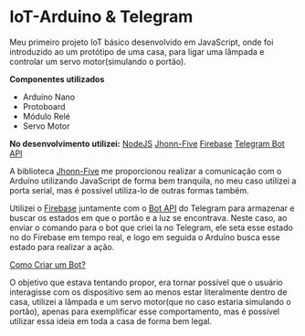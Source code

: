 # IoT-Arduino & Telegram



Meu primeiro projeto IoT básico desenvolvido em JavaScript, onde foi introduzido ao um protótipo de uma casa, para ligar uma lâmpada e controlar um servo motor(simulando o portão). 

**Componentes utilizados**
 - Arduíno Nano
 - Protoboard
 - Módulo Relé
 - Servo Motor

**No desenvolvimento utilizei:**
 [NodeJS](https://nodejs.org/en/)
 [Jhonn-Five](http://johnny-five.io/)
 [Firebase](https://firebase.google.com/)
[Telegram Bot API](https://core.telegram.org/bots/api)

A biblioteca [Jhonn-Five](http://johnny-five.io/) me proporcionou realizar a comunicação com o Arduíno utilizando JavaScript de forma bem tranquila, no meu caso utilizei a porta serial, mas é possível utiliza-lo de outras formas também.

Utilizei o [Firebase](https://firebase.google.com/) juntamente com o [Bot API](https://core.telegram.org/bots/api) do Telegram para armazenar e buscar os estados em que o portão e a luz se encontrava. Neste caso, ao enviar o comando para o bot que criei la no Telegram, ele seta esse estado no do Firebase em tempo real, e logo em seguida o Arduíno busca esse estado para realizar a ação. 

[Como Criar um Bot?](https://core.telegram.org/bots)

O objetivo que estava tentando propor, era tornar possível que o usuário interagisse com os dispositivo sem ao menos estar literalmente dentro de casa, utilizei a lâmpada e um servo motor(que no caso estaria simulando o portão), apenas para exemplificar esse comportamento, mas é possível utilizar essa ideia em toda a casa de forma bem legal.
